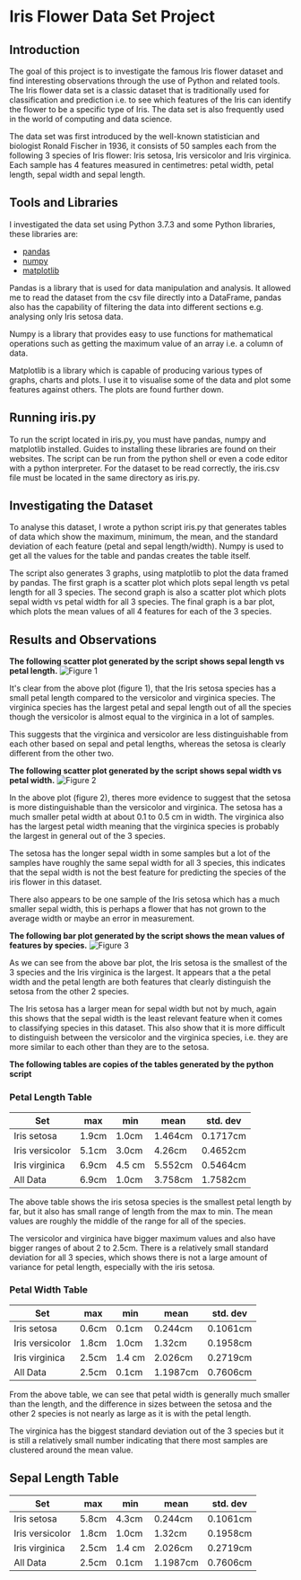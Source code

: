 # Iris Flower Data Set Project

## Introduction
The goal of this project is to investigate the famous Iris flower dataset and find interesting observations through the use of Python
and related tools. The Iris flower data set is a classic dataset that is traditionally used for classification and prediction i.e. to see
which features of the Iris can identify the flower to be a specific type of Iris. The data set is also frequently used in the world of computing and data science.

The data set was first introduced by the well-known statistician and biologist Ronald Fischer in 1936, it consists of 50 samples each from
the following 3 species of Iris flower: Iris setosa, Iris versicolor and Iris virginica. Each sample has 4 features measured in centimetres:
petal width, petal length, sepal width and sepal length.

## Tools and Libraries
I investigated the data set using Python 3.7.3 and some Python libraries, these libraries are:
* [pandas](https://pandas.pydata.org/)
* [numpy](https://www.numpy.org/)
* [matplotlib](https://matplotlib.org/)

Pandas is a library that is used for data manipulation and analysis. It allowed me to read the dataset from the csv file directly into a DataFrame, pandas also
has the capability of filtering the data into different sections e.g. analysing only Iris setosa data.

Numpy is a library that provides easy to use functions for mathematical operations such as getting the maximum value of an array i.e. a column of data.

Matplotlib is a library which is capable of producing various types of graphs, charts and plots. I use it to visualise some of the data and plot some features against others. The plots are found further down.

## Running iris.py
To run the script located in iris.py, you must have pandas, numpy and matplotlib installed. Guides to installing these libraries are found on their websites. The script can be run from the python shell or even a code editor with a python interpreter. For the dataset to be read correctly, the iris.csv file must be located in the same directory as iris.py.

## Investigating the Dataset
To analyse this dataset, I wrote a python script iris.py that generates tables of data which show the maximum, minimum, the mean, and the standard deviation of each feature (petal and sepal length/width). Numpy is used to get all the values for the table and pandas creates the table itself.

The script also generates 3 graphs, using matplotlib to plot the data framed by pandas. 
The first graph is a scatter plot which plots sepal length vs petal length for all 3 species.
The second graph is also a scatter plot which plots sepal width vs petal width for all 3 species. 
The final graph is a bar plot, which plots the mean values of all 4 features for each of the 3 species.

## Results and Observations
**The following scatter plot generated by the script shows sepal length vs petal length.**
![Figure 1](https://github.com/ildaro/Iris-Flower/blob/master/figures/sepal_v_petal_length.png)

It's clear from the above plot (figure 1), that the Iris setosa species has a small petal length compared to the versicolor and virginica species. The virginica species has the largest petal and sepal length out of all the species though the versicolor is almost equal to the virginica in a lot of samples. 

This suggests that the virginica and versicolor are less distinguishable from each other based on sepal and petal lengths, whereas the setosa is clearly different from the other two.

**The following scatter plot generated by the script shows sepal width vs petal width.**
![Figure 2](https://github.com/ildaro/Iris-Flower/blob/master/figures/sepal_v_petal_width.png)

In the above plot (figure 2), theres more evidence to suggest that the setosa is more distinguishable than the versicolor and virginica. The setosa has a much smaller petal width at about 0.1 to 0.5 cm in width. The virginica also has the largest petal width meaning that the virginica species is probably the largest in general out of the 3 species. 

The setosa has the longer sepal width in some samples but a lot of the samples have roughly the same sepal width for all 3 species, this indicates that the sepal width is not the best feature for predicting the species of the iris flower in this dataset. 

There also appears to be one sample of the Iris setosa which has a much smaller sepal width, this is perhaps a flower that has not grown to the average width or maybe an error in measurement.

**The following bar plot generated by the script shows the mean values of features by species.**
![Figure 3](https://github.com/ildaro/Iris-Flower/blob/master/figures/barplot.png)

As we can see from the above bar plot, the Iris setosa is the smallest of the 3 species and the Iris virginica is the largest. It appears that a the petal width and the petal length are both features that clearly distinguish the setosa from the other 2 species. 

The Iris setosa has a larger mean for sepal width but not by much, again this shows that the sepal width is the least relevant feature when it comes to classifying species in this dataset. This also show that it is more difficult to distinguish between the versicolor and the virginica species, i.e. they are more similar to each other than they are to the setosa.

**The following tables are copies of the tables generated by the python script**

### Petal Length Table
Set | max | min | mean | std. dev
--- | --- | --- | ---- | --------
Iris setosa | 1.9cm | 1.0cm | 1.464cm | 0.1717cm
Iris versicolor | 5.1cm | 3.0cm | 4.26cm | 0.4652cm
Iris virginica | 6.9cm | 4.5 cm | 5.552cm | 0.5464cm
All Data | 6.9cm | 1.0cm | 3.758cm | 1.7582cm 

The above table shows the iris setosa species is the smallest petal length by far, but it also has small range of length from the max to min. The mean values are roughly the middle of the range for all of the species. 

The versicolor and virginica have bigger maximum values and also have bigger ranges of about 2 to 2.5cm. There is a relatively small standard deviation for all 3 species, which shows there is not a large amount of variance for petal length, especially with the iris setosa.

### Petal Width Table
Set | max | min | mean | std. dev
--- | --- | --- | ---- | --------
Iris setosa | 0.6cm | 0.1cm | 0.244cm | 0.1061cm
Iris versicolor | 1.8cm | 1.0cm | 1.32cm | 0.1958cm
Iris virginica | 2.5cm | 1.4 cm | 2.026cm | 0.2719cm
All Data | 2.5cm | 0.1cm | 1.1987cm | 0.7606cm 

From the above table, we can see that petal width is generally much smaller than the length, and the difference in sizes between the setosa and the other 2 species is not nearly as large as it is with the petal length. 

The virginica has the biggest standard deviation out of the 3 species but it is still a relatively small number indicating that there most samples are clustered around the mean value.

## Sepal Length Table
Set | max | min | mean | std. dev
--- | --- | --- | ---- | --------
Iris setosa | 5.8cm | 4.3cm | 0.244cm | 0.1061cm
Iris versicolor | 1.8cm | 1.0cm | 1.32cm | 0.1958cm
Iris virginica | 2.5cm | 1.4 cm | 2.026cm | 0.2719cm
All Data | 2.5cm | 0.1cm | 1.1987cm | 0.7606cm 